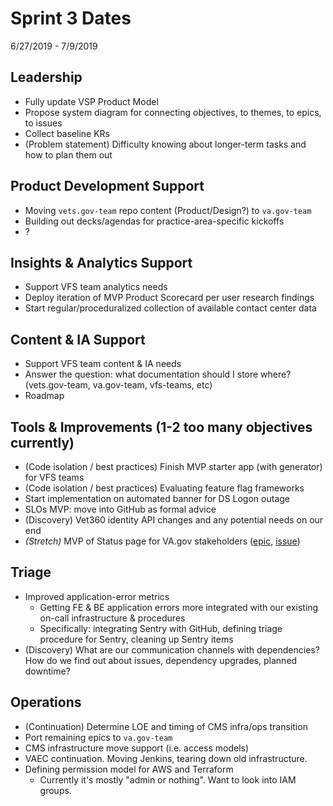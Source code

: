 # Sprint 3 Dates
6/27/2019 - 7/9/2019

## Leadership
- Fully update VSP Product Model
- Propose system diagram for connecting objectives, to themes, to epics, to issues
- Collect baseline KRs
- (Problem statement) Difficulty knowing about longer-term tasks and how to plan them out

## Product Development Support
- Moving `vets.gov-team` repo content (Product/Design?) to `va.gov-team`
- Building out decks/agendas for practice-area-specific kickoffs
- ?

## Insights & Analytics Support
- Support VFS team analytics needs
- Deploy iteration of MVP Product Scorecard per user research findings
- Start regular/proceduralized collection of available contact center data

## Content & IA Support
- Support VFS team content & IA needs
- Answer the question: what documentation should I store where? (vets.gov-team, va.gov-team, vfs-teams, etc)
- Roadmap

## Tools & Improvements (1-2 too many objectives currently)
- (Code isolation / best practices) Finish MVP starter app (with generator) for VFS teams
- (Code isolation / best practices) Evaluating feature flag frameworks
- Start implementation on automated banner for DS Logon outage
- SLOs MVP: move into GitHub as formal advice
- (Discovery) Vet360 identity API changes and any potential needs on our end
- *(Stretch)* MVP of Status page for VA.gov stakeholders ([epic](https://github.com/department-of-veterans-affairs/vets.gov-team/issues/16757), [issue](https://github.com/department-of-veterans-affairs/va.gov-team/issues/341))

## Triage
- Improved application-error metrics
    - Getting FE & BE application errors more integrated with our existing on-call infrastructure & procedures
    - Specifically: integrating Sentry with GitHub, defining triage procedure for Sentry, cleaning up Sentry items
- (Discovery) What are our communication channels with dependencies? How do we find out about issues, dependency upgrades, planned downtime?

## Operations
- (Continuation) Determine LOE and timing of CMS infra/ops transition
- Port remaining epics to `va.gov-team`
- CMS infrastructure move support (i.e. access models)
- VAEC continuation. Moving Jenkins, tearing down old infrastructure.
- Defining permission model for AWS and Terraform
    - Currently it's mostly "admin or nothing". Want to look into IAM groups.
